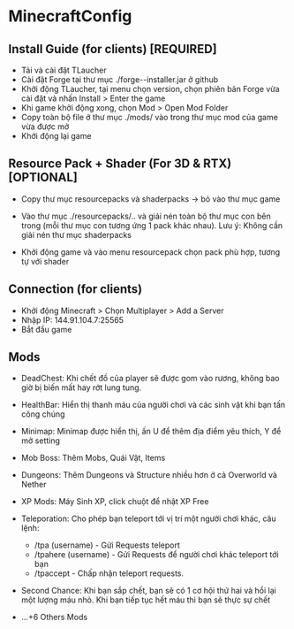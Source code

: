 # MinecraftConfig
## Install Guide (for clients) [REQUIRED]

- Tải và cài đặt TLaucher
- Cài đặt Forge tại thư mục ./forge-<version>-installer.jar ở github
- Khởi động TLaucher, tại menu chọn version, chọn phiên bản Forge vừa cài đặt và nhấn Install > Enter the game
- Khi game khởi động xong, chọn Mod > Open Mod Folder
- Copy toàn bộ file ở thư mục ./mods/ vào trong thư mục mod của game vừa được mở
- Khởi động lại game
  
## Resource Pack + Shader (For 3D & RTX) [OPTIONAL]

- Copy thư mục resourcepacks và shaderpacks -> bỏ vào thư mục game

- Vào thư mục ./resourcepacks/.. và giải nén toàn bộ thư mục con bên trong (mỗi thư mục con tương ứng 1 pack khác nhau). Lưu ý: Không cần giải nén thư mục shaderpacks

- Khởi động game và vào menu resourcepack chọn pack phù hợp, tương tự với shader
  
## Connection (for clients)

- Khởi động Minecraft > Chọn Multiplayer > Add a Server
- Nhập IP: 144.91.104.7:25565
- Bắt đầu game

## Mods

- DeadChest: Khi chết đồ của player sẽ được gom vào rương, không bao giờ bị biến mất hay rớt lung tung.

- HealthBar: Hiển thị thanh máu của người chơi và các sinh vật khi bạn tấn công chúng

- Minimap: Minimap được hiển thị, ấn U để thêm địa điểm yêu thích, Y để mở setting

- Mob Boss: Thêm Mobs, Quái Vật, Items

- Dungeons: Thêm Dungeons và Structure nhiều hơn ở cả Overworld và Nether

- XP Mods: Máy Sinh XP, click chuột để nhật XP Free

- Teleporation: Cho phép bạn teleport tới vị trí một người chơi khác, câu lệnh: 
  + /tpa (username) - Gửi Requests teleport
  + /tpahere (username) - Gửi Requests để người chơi khác teleport tới bạn
  + /tpaccept - Chấp nhận teleport requests.

- Second Chance: Khi bạn sắp chết, bạn sẽ có 1 cơ hội thứ hai và hồi lại một lượng máu nhỏ. Khi bạn tiếp tục hết máu thì bạn sẽ thực sự chết

- ...+6 Others Mods
